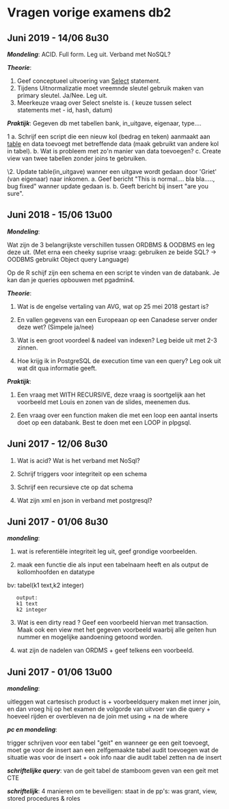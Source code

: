 # Vragen vorige examens db2



## Juni 2019 - 14/06 8u30

***Mondeling***: ACID. Full form. Leg uit. Verband met NoSQL?



***Theorie***: 

1. Geef conceptueel uitvoering van [Select](https://examenwiki.diana.be/index.php?title=Select&action=edit&redlink=1) statement. 
2. Tijdens Uitnormalizatie moet vreemnde sleutel gebruik maken van primary sleutel. Ja/Nee. Leg uit. 
3. Meerkeuze vraag over Select snelste is. ( keuze tussen select statements met - id, hash, datum)



***Praktijk***: Gegeven db met tabellen bank, in_uitgave, eigenaar, type....

1 a. Schrijf een script die een nieuw kol (bedrag en teken) aanmaakt aan [table](https://examenwiki.diana.be/index.php?title=Table&action=edit&redlink=1) en data toevoegt met betreffende data (maak gebruikt van andere kol in tabel). b. Wat is probleem met zo'n manier van data toevoegen? c. Create view van twee tabellen zonder joins te gebruiken.

\2. Update table(in_uitgave) wanner een uitgave wordt gedaan door 'Griet' (van eigenaar) naar inkomen. a. Geef bericht "This is normal.... bla bla....., bug fixed" wanner update gedaan is. b. Geeft bericht bij insert "are you sure".



## Juni 2018 - 15/06 13u00

***Mondeling***:

Wat zijn de 3 belangrijkste verschillen tussen ORDBMS & OODBMS en leg deze uit. (Met erna een cheeky suprise vraag: gebruiken ze beide SQL? -> OODBMS gebruikt Object query Language)

Op de R schijf zijn een schema en een script te vinden van de databank. Je kan dan je queries opbouwen met pgadmin4.



***Theorie***:

1. Wat is de engelse vertaling van AVG, wat op 25 mei 2018 gestart is?

2. En vallen gegevens van een Europeaan op een Canadese server onder deze wet? (Simpele ja/nee)

3. Wat is een groot voordeel & nadeel van indexen? Leg beide uit met 2-3 zinnen.

4. Hoe krijg ik in PostgreSQL de execution time van een query? Leg ook uit wat dit qua informatie geeft.



***Praktijk***:

1. Een vraag met WITH RECURSIVE, deze vraag is soortgelijk aan het voorbeeld met Louis en zonen van de slides, meenemen dus.

2. Een vraag over een function maken die met een loop een aantal inserts doet op een databank. Best te doen met een LOOP in plpgsql.



## Juni 2017 - 12/06 8u30

1. Wat is acid? Wat is het verband met NoSql?

2. Schrijf triggers voor integriteit op een schema

3. Schrijf een recursieve cte op dat schema

4. Wat zijn xml en json in verband met postgresql?



## Juni 2017 - 01/06 8u30

***mondeling***: 

1. wat is referentiële integriteit leg uit, geef grondige voorbeelden.

2. maak een functie die als input een tabelnaam heeft en als output de kollomhoofden en datatype

bv: tabel(k1 text,k2 integer)

```
   output:
   k1 text
   k2 integer
```

3.  Wat is een dirty read ? Geef een voorbeeld hiervan met transaction. Maak ook een view met het gegeven voorbeeld waarbij alle geiten hun nummer en mogelijke aandoening getoond worden.

4.  wat zijn de nadelen van ORDMS + geef telkens een voorbeeld.



## Juni 2017 - 01/06 13u00

***mondeling***: 

uitleggen wat cartesisch product is + voorbeeldquery maken met inner join, en dan vroeg hij op het examen de volgorde van uitvoer van die query + hoeveel rijden er overbleven na de join met using + na de where

***pc en mondeling***:

trigger schrijven voor een tabel "geit" en wanneer ge een geit toevoegt, moet ge voor de insert aan een zelfgemaakte tabel audit toevoegen wat de situatie was voor de insert + ook info naar die audit tabel zetten na de insert

***schriftelijke query***: van de geit tabel de stamboom geven van een geit met CTE

***schriftelijk***: 4 manieren om te beveiligen: staat in de pp's: was grant, view, stored procedures & roles